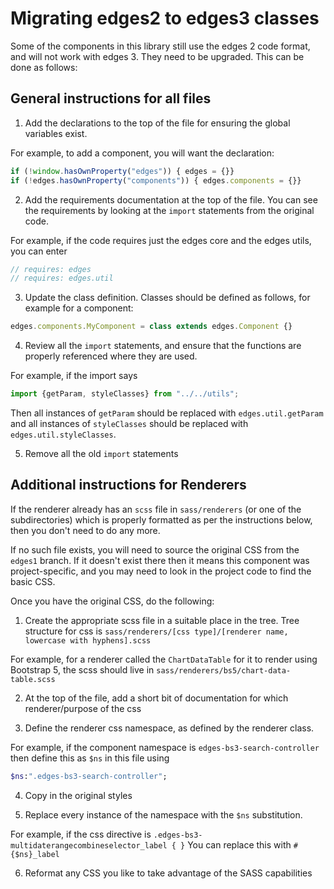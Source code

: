 # Migrating edges2 to edges3 classes

Some of the components in this library still use the edges 2 code format, and will not work
with edges 3.  They need to be upgraded.  This can be done as follows:

## General instructions for all files

1. Add the declarations to the top of the file for ensuring the global variables exist.

For example, to add a component, you will want the declaration:

```javascript
if (!window.hasOwnProperty("edges")) { edges = {}}
if (!edges.hasOwnProperty("components")) { edges.components = {}}
```

2. Add the requirements documentation at the top of the file.  You can see the requirements by looking at the `import` statements from the original code.

For example, if the code requires just the edges core and the edges utils, you can enter

```javascript
// requires: edges
// requires: edges.util
```

3. Update the class definition.  Classes should be defined as follows, for example for a component:

```javascript
edges.components.MyComponent = class extends edges.Component {}
```

4. Review all the `import` statements, and ensure that the functions are properly referenced where they are used.

For example, if the import says

```javascript
import {getParam, styleClasses} from "../../utils";
```

Then all instances of `getParam` should be replaced with `edges.util.getParam` and all instances of `styleClasses`
should be replaced with `edges.util.styleClasses`.

5. Remove all the old `import` statements


## Additional instructions for Renderers

If the renderer already has an `scss` file in `sass/renderers` (or one of the subdirectories) which is properly
formatted as per the instructions below, then you don't need to do any more.

If no such file exists, you will need to source the original CSS from the `edges1` branch.  If it doesn't exist there
then it means this component was project-specific, and you may need to look in the project code to find the basic
CSS.

Once you have the original CSS, do the following:

1. Create the appropriate scss file in a suitable place in the tree.  Tree structure for css is `sass/renderers/[css type]/[renderer name, lowercase with hyphens].scss`

For example, for a renderer called the `ChartDataTable` for it to render using Bootstrap 5, the scss should live in 
`sass/renderers/bs5/chart-data-table.scss`

2. At the top of the file, add a short bit of documentation for which renderer/purpose of the css

3. Define the renderer css namespace, as defined by the renderer class.

For example, if the component namespace is `edges-bs3-search-controller` then define this as `$ns` in this file using

```sass
$ns:".edges-bs3-search-controller";
```

4. Copy in the original styles

5. Replace every instance of the namespace with the `$ns` substitution.

For example, if the css directive is `.edges-bs3-multidaterangecombineselector_label { }` You can replace this with `#{$ns}_label`

6. Reformat any CSS you like to take advantage of the SASS capabilities